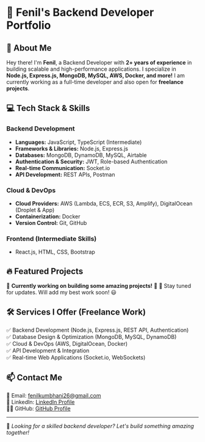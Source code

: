 # 🚀 Fenil's Backend Developer Portfolio

## 👋 About Me
Hey there! I'm **Fenil**, a Backend Developer with **2+ years of experience** in building scalable and high-performance applications. I specialize in **Node.js, Express.js, MongoDB, MySQL, AWS, Docker, and more!** I am currently working as a full-time developer and also open for **freelance projects**.

## 💻 Tech Stack & Skills

### **Backend Development**
- **Languages:** JavaScript, TypeScript (Intermediate)
- **Frameworks & Libraries:** Node.js, Express.js
- **Databases:** MongoDB, DynamoDB, MySQL, Airtable
- **Authentication & Security:** JWT, Role-based Authentication
- **Real-time Communication:** Socket.io
- **API Development:** REST APIs, Postman

### **Cloud & DevOps**
- **Cloud Providers:** AWS (Lambda, ECS, ECR, S3, Amplify), DigitalOcean (Droplet & App)
- **Containerization:** Docker
- **Version Control:** Git, GitHub

### **Frontend (Intermediate Skills)**
- React.js, HTML, CSS, Bootstrap

## 🔥 Featured Projects

🚧 **Currently working on building some amazing projects!** 🚀
🔹 Stay tuned for updates. Will add my best work soon! 😃

## 🛠️ Services I Offer (Freelance Work)
✅ Backend Development (Node.js, Express.js, REST API, Authentication)  
✅ Database Design & Optimization (MongoDB, MySQL, DynamoDB)  
✅ Cloud & DevOps (AWS, DigitalOcean, Docker)  
✅ API Development & Integration  
✅ Real-time Web Applications (Socket.io, WebSockets)

## 📫 Contact Me
📧 Email: fenilkumbhani26@gmail.com  
💼 LinkedIn: [LinkedIn Profile](https://www.linkedin.com/in/fenil-kumbhani)  
👨‍💻 GitHub: [GitHub Profile](https://github.com/fenilkumbhani26)  

---
📌 *Looking for a skilled backend developer? Let's build something amazing together!*
